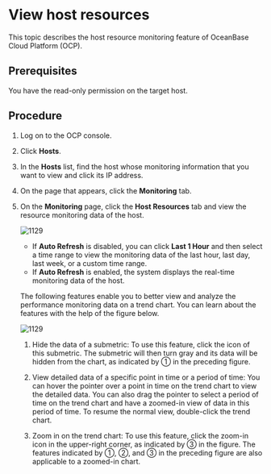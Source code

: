 # View host resources

This topic describes the host resource monitoring feature of OceanBase Cloud Platform (OCP).

## Prerequisites

You have the read-only permission on the target host.

## Procedure

1. Log on to the OCP console.

2. Click **Hosts**.

3. In the **Hosts** list, find the host whose monitoring information that you want to view and click its IP address.

4. On the page that appears, click the **Monitoring** tab.

5. On the **Monitoring** page, click the **Host Resources** tab and view the resource monitoring data of the host.

   ![1129](https://obbusiness-private.oss-cn-shanghai.aliyuncs.com/doc/img/ocp/420/%E4%B8%BB%E6%9C%BA%E8%B5%84%E6%BA%90%E7%9B%91%E6%8E%A7-1.png)

   * If **Auto Refresh** is disabled, you can click **Last 1 Hour** and then select a time range to view the monitoring data of the last hour, last day, last week, or a custom time range.
   * If **Auto Refresh** is enabled, the system displays the real-time monitoring data of the host.

   The following features enable you to better view and analyze the performance monitoring data on a trend chart. You can learn about the features with the help of the figure below.

   ![1129](https://obbusiness-private.oss-cn-shanghai.aliyuncs.com/doc/img/ocp/420/memory-1.png)

   1. Hide the data of a submetric: To use this feature, click the icon of this submetric. The submetric will then turn gray and its data will be hidden from the chart, as indicated by ① in the preceding figure.

   2. View detailed data of a specific point in time or a period of time: You can hover the pointer over a point in time on the trend chart to view the detailed data. You can also drag the pointer to select a period of time on the trend chart and have a zoomed-in view of data in this period of time. To resume the normal view, double-click the trend chart.

   3. Zoom in on the trend chart: To use this feature, click the zoom-in icon in the upper-right corner, as indicated by ③ in the figure. The features indicated by ①, ②, and ③ in the preceding figure are also applicable to a zoomed-in chart.
